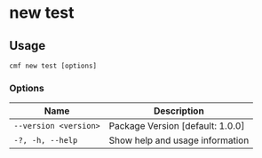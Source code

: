 # new test

<!-- BEGIN USAGE -->

Usage
-----

```
cmf new test [options]
```

### Options

Name | Description
---- | -----------
`--version <version>` | Package Version [default: 1.0.0]
`-?, -h, --help` | Show help and usage information


<!-- END USAGE -->

